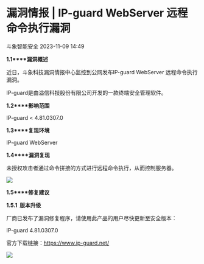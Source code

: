 #  漏洞情报 | IP-guard WebServer 远程命令执行漏洞   
 斗象智能安全   2023-11-09 14:49  
  
**1.1****漏洞概述**  
  
近日，斗象科技漏洞情报中心监控到公网发布IP-guard WebServer 远程命令执行漏洞。  
  
IP-guard是由溢信科技股份有限公司开发的一款终端安全管理软件。  
  
**1.2****影响范围**  
  
IP-guard < 4.81.0307.0  
  
**1.3****复现环境**  
  
IP-guard WebServer  
  
**1.4****漏洞复现**  
  
未授权攻击者通过命令拼接的方式进行远程命令执行，从而控制服务器。  
  
![](https://mmbiz.qpic.cn/mmbiz_png/IzoUxlR3uC2JOxJyQRUStR6nsXWkCib9F9ZEZvm45KhbJDE0Qg4iclZ1V5OyIYMMSy9Ayaz140rYHfNYMlroJiaQw/640?wx_fmt=png&from=appmsg "")  
  
  
  
**1.5****修复建议**  
  
**1.5.1  版本升级**  
  
  
  
  
厂商已发布了漏洞修复程序，请使用此产品的用户尽快更新至安全版本：  
  
IP-guard 4.81.0307.0  
  
官方下载链接：https://www.ip-guard.net/  
  
  
  
![](https://mmbiz.qpic.cn/mmbiz_gif/IzoUxlR3uC3VT5T84OIlPJSPEtehpb7k1LNWlE9NP18iaO9ZFv3JgFMEk5KictJl6DqsHB5w6HYdOqAMOVFNeTUg/640?wx_fmt=gif "")  
  
